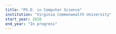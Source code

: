 ```yaml
---
title: "Ph.D. in Computer Science"
institution: "Virginia Commonwealth University"
start_year: 2020
end_year: "In progress"
---
```

